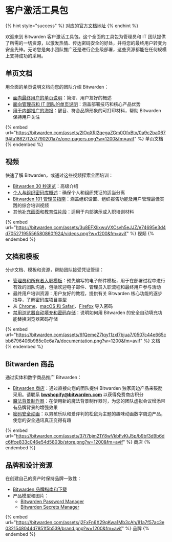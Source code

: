 # 客户激活工具包

{% hint style="success" %}
对应的[官方文档地址](https://bitwarden.com/help/customer-activation-kit/)
{% endhint %}

欢迎来到 Bitwarden 客户激活工具包。这个全面的工具包为管理员和 IT 团队提供了所需的一切资源，以激发热情、传达密码安全的好处，并将您的最终用户转变为安全先锋。无论您是向小团队推广还是进行企业级部署，这些资源都能在任何规模上支持成功的采用。

## 单页文档

用全面的单页说明文档向您的团队介绍 Bitwarden：

* [面向最终用户的单页说明](https://start.bitwarden.com/hubfs/PUBLIC_bitwarden-intro.pdf)：简洁、用户友好的概述
* [面向管理员和 IT 团队的单页说明](https://start.bitwarden.com/hubfs/PUBLIC_bitwarden-1page.pdf)：涵盖部署技巧和核心产品优势
* [用于内部推广的海报](https://bitwarden.com/resources/bitwarden-posters/)：醒目、符合品牌形象的可打印材料，帮助 Bitwarden 保持用户关注

{% embed url="https://bitwarden.com/assets/2lOqXRI2qegaZGm0OfxBtx/0a9c2ba06794fa18627f2d7790201a7e/one-pagers.png?w=1200&fm=avif" %}
单页文档
{% endembed %}

## 视频 <a href="#videos" id="videos"></a>

快速了解 Bitwarden，或通过这些视频探索全面培训：

* [Bitwarden 30 秒速览](https://vimeo.com/799946080)：高级介绍
* [个人与组织密码库概述](https://vimeo.com/823390347)：确保个人和组织凭证的适当分离
* [Bitwarden 101 管理员指南](https://youtube.com/playlist?list=PL-IZTwAxWO4XtrO78m2GrHRGS_YKzNmYW\&si=R5ihNY1HMIonViMY)：涵盖组织设置、组织报告功能及用户管理最佳实践的综合培训视频
* 其他[补充画面](https://vimeo.com/showcase/11841052)和[教育性片段](https://drive.google.com/drive/folders/1nZiUlOA5b5ljjnG29R_mqhKVn8uTIEts?usp=drive_link)：适用于内部演示或入职培训材料

{% embed url="https://bitwarden.com/assets/3u8EFXlixwuVXCsvh5eJJZ/e74695e3d4d70527195556580860f924/videos.png?w=1200&fm=avif" %}
视频
{% endembed %}

## 文档和模板 <a href="#documentation-and-templates" id="documentation-and-templates"></a>

分步文档、模板和资源，帮助团队接受凭证管理：

* [管理员和所有者入职模板](customer-success-hub.md)：预先编写的电子邮件模板，用于在部署过程中进行有效的团队沟通，包括欢迎电子邮件、管理员入职流程和最终用户参与活动
* 最终用户培训资源：用户友好的教程，提供有关 Bitwarden 核心功能的逐步指导，[了解密码库项目类型](https://bitwarden.com/learning/individual-and-organizational-vaults/)
* 从 [Chrome](../../password-manager/import-and-export/import-guides/import-data-from-chrome.md)、[macOS 和 Safari](../../password-manager/import-and-export/import-guides/import-data-from-macos-and-safari.md)、[Firefox](../../password-manager/import-and-export/import-guides/import-data-from-firefox.md) 导入密码
* [禁用浏览器自动填充和密码存储](../../password-manager/autofill/troubleshoot-autofill/disable-a-browsers-built-in-password-manager.md)：说明如何用 Bitwarden 的安全自动填充功能替换浏览器密码存储

{% embed url="https://bitwarden.com/assets/6fQemeZ7Iqy11zxI7bjua7/0507c44e665cbb6796406b985c0c6a7a/documentation.png?w=1200&fm=avif" %}
文档
{% endembed %}

## Bitwarden 商品 <a href="#bitwarden-merch" id="bitwarden-merch"></a>

通过实体和数字商品推广 Bitwarden：

* [Bitwarden 商店](https://bitwarden.com/shop/)：通过直接向您的团队提供 Bitwarden 独家周边产品来鼓励采用。请联系 **bwshopify@bitwarden.com** 以获得免费商店积分
* [魔法背景制作器](https://bitwarden.com/magic-background/)：在使用新的魔法背景制作器时，为您的团队虚拟会议增添带有品牌背景的增强效果
* [密码安全动画](https://bitwarden.com/blog/password-security-gifs/)：以男孩乐队和爱评判的松鼠为主题的趣味动画数字周边产品，使您的安全通讯真正变得有趣

{% embed url="https://bitwarden.com/assets/37t7bjm21Y8wVkbFvKtJ5p/b9bf3d9b6dc6ffce833c046e54d5803b/store.png?w=1200&fm=avif" %}
商店
{% endembed %}

## 品牌和设计资源 <a href="#brand-and-design-resources" id="brand-and-design-resources"></a>

在创建自己的资产时保持品牌一致性：

* [Bitwarden 品牌指南和下载](https://bitwarden.com/brand/)
* 产品模型和图片：
  * [Bitwarden Password Manager](https://drive.google.com/drive/folders/10LNjuihl6PBWRef-CenXrJNNi1fu-N0P?usp=sharing)
  * [Bitwarden Secrets Manager](https://drive.google.com/drive/folders/1_NWWPeecq5FRZwXimAhOw2g6gazaT6Mn?usp=sharing)

{% embed url="https://bitwarden.com/assets/j2FxFn6X29qKwa1Mb3cAh/81a7f57ac3e0321548044d7851f5b539/brand.png?w=1200&fm=avif" %}
品牌
{% endembed %}
